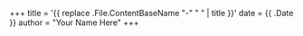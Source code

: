 +++
title = '{{ replace .File.ContentBaseName "-" " " | title }}'
date = {{ .Date }}
author = "Your Name Here"
+++
